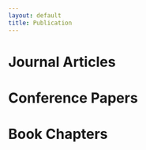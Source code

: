 ```yaml
---
layout: default
title: Publication
---
```


# Journal Articles



# Conference Papers



# Book Chapters






 